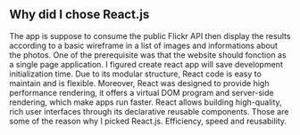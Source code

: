 ## Why did I chose React.js

The app is suppose to consume the public Flickr API then display the results according to a basic wireframe in a list of images and informations about the photos. One of the prerequisite was that the website should fonction as a single page application.
I figured create react app will save development initialization time.
Due to its modular structure, React code is easy to maintain and is flexible. 
Moreover, React was designed to provide high performance rendering, it offers a virtual DOM program and server-side rendering, which make apps run faster.
React allows building high-quality, rich user interfaces through its declarative reusable components.
Those are some of the reason why I picked React.js. Efficiency, speed and reusability.
